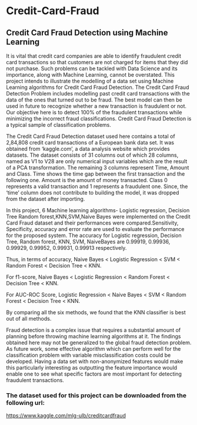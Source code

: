 # Credit-Card-Fraud
## Credit Card Fraud Detection using Machine Learning

  It is vital that credit card companies are able to identify fraudulent credit card transactions so that customers are not charged for items that they did not purchase. Such problems can be tackled with Data Science and its importance, along with Machine Learning, cannot be overstated. This project intends to illustrate the modelling of a data set using Machine Learning algorithms for Credit Card Fraud Detection. The Credit Card Fraud Detection Problem includes modelling past credit card transactions with the data of the ones that turned out to be fraud. The best model can then be used in future to recognize whether a new transaction is fraudulent or not. Our objective here is to detect 100% of the fraudulent transactions while minimizing the incorrect fraud classifications. Credit Card Fraud Detection is a typical sample of classification problems.

  The Credit Card Fraud Detection dataset used here contains a total of 2,84,808 credit card transactions of a European bank data set. It was obtained from ‘kaggle.com’, a data  analysis website which provides datasets. The dataset consists of 31 columns out of which 28 columns, named as V1 to V28 are only numerical input variables which are the result of  a PCA transformation. The remaining 3 columns represent Time, Amount and Class. Time shows the time gap between the first transaction and the following one. Amount is the amount of money transacted. Class 0 represents a valid transaction and 1 represents a fraudulent one. Since, the ‘time’ column does not contribute to building the model, it was dropped from the dataset after importing.

  In this project, 6 Machine learning algorithms- Logistic regression, Decision Tree Random forest,KNN,SVM,Naive Bayes were implemented on the Credit Card Fraud dataset and their performances were compared.Sensitivity, Specificity, accuracy and error rate are used to evaluate the performance for the proposed system. The accuracy for Logistic regression, Decision Tree, Random forest, KNN, SVM, NaiveBayes are 0.99919, 0.99936, 0.99929, 0.99952, 0.99931, 0.99913 respectively.
  
  Thus, in terms of accuracy, Naive Bayes < Logistic Regression < SVM < Random Forest < Decision Tree < KNN. 
  
  For f1-score, Naive Bayes < Logistic Regression < Random Forest < Decision Tree < KNN.
  
  For AUC-ROC Score, Logistic Regression < Naive Bayes < SVM < Random Forest < Decision Tree < KNN. 
  
  By comparing all the six methods, we found that the KNN classifier is best out of all methods. 
  
  Fraud detection is a complex issue that requires a substantial amount of planning before throwing machine learning algorithms at it. The findings obtained here may not be generalized to the global fraud detection problem. As future work, some effective  algorithm which can perform well for the classification problem with variable misclassification costs could be developed. Having a data set with non-anonymized features would make this particularly interesting as outputting the feature importance would enable one to see what specific factors are most important for detecting fraudulent transactions.
  
  ### The dataset used for this project can be downloaded from the following url:
  https://www.kaggle.com/mlg-ulb/creditcardfraud
